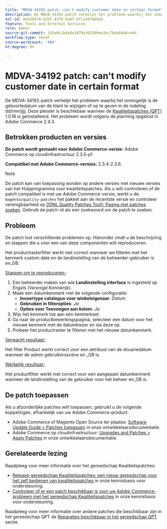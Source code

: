 ```yaml
---
title: "MDVA-34192 patch: can't modify customer date in certain format"
description: De MDVA-34192-patch verhelpt het probleem waarbij het onmogelijk is de geboortedatum van de klant te wijzigen of op te geven in de indeling dd/mm/jjjj. Deze patch is beschikbaar wanneer [Quality Patches Tool (QPT)] (/help/announcements/adobe-commerce-announcements/magento-quality-patches-released-new-tool-to-self-serve-quality-patches.md) 1.0.16 is geïnstalleerd. Het probleem wordt volgens de planning opgelost in Adobe Commerce 2.4.3.
exl-id: 8aa36970-b2bf-43f8-ba8f-bfc144f8d4ab
feature: Tools and External Services
role: Admin
source-git-commit: 1d2e0c1b4a8e3d79a362500ee3ec7bde84a6ce0d
workflow-type: tm+mt
source-wordcount: '484'
ht-degree: 0%

---
```


# MDVA-34192 patch: can&#39;t modify customer date in certain format

De MDVA-34192-patch verhelpt het probleem waarbij het onmogelijk is de geboortedatum van de klant te wijzigen of op te geven in de indeling dd/mm/jjjj. Deze pleister is beschikbaar wanneer de [Kwaliteitspatches (QPT)](/help/announcements/adobe-commerce-announcements/magento-quality-patches-released-new-tool-to-self-serve-quality-patches.md) 1.0.16 is geïnstalleerd. Het probleem wordt volgens de planning opgelost in Adobe Commerce 2.4.3.

## Betrokken producten en versies

**De patch wordt gemaakt voor Adobe Commerce-versie:** Adobe Commerce op cloudinfrastructuur 2.3.5-p1

**Compatibel met Adobe Commerce-versies:** 2.3.4-2.3.6.

>[!NOTE]
>
>De patch kan van toepassing worden op andere versies met nieuwe versies van het Hulpprogramma voor kwaliteitspatches. Als u wilt controleren of de patch compatibel is met uw Adobe Commerce-versie, werkt u de `magento/quality-patches` het pakket aan de recentste versie en controleer verenigbaarheid op [[!DNL Quality Patches Tool]: Pagina met patches zoeken](https://devdocs.magento.com/quality-patches/tool.html#patch-grid). Gebruik de patch-id als een zoekwoord om de patch te zoeken.

## Probleem

De patch lost verschillende problemen op. Hieronder vindt u de beschrijving en stappen die u voor een van deze componenten wilt reproduceren.

Het productrasterfilter werkt niet correct wanneer we filteren met het kenmerk custom date en de landinstelling van de beheerder-gebruiker is en\_GB.

<u>Stappen om te reproduceren:</u>:

1. Een beheerder maken van wie **Landinstelling interface** is ingesteld op *Engels (Verenigd Koninkrijk)*.
1. Maak een datumkenmerk met de volgende configuratie:
   * **Invoertype catalogus voor winkeleigenaar**: *Datum*
   * **Gebruiken in filteropties**: *Ja*
   * **Opties voor Toevoegen aan kolom**: *Ja*
1. Wijs het kenmerk toe aan een kenmerkset.
1. Ga naar de productbewerkingspagina, selecteer een datum voor het nieuwe kenmerk met de datumkiezer en sla deze op.
1. Probeer het productraster te filteren met het nieuwe datumkenmerk.

<u>Verwacht resultaat:</u>:

Het filter Product werkt correct voor een attribuut van de douanedatum wanneer de admin gebruikersscène en \_GB is.

<u>Werkelijk resultaat:</u>:

Het productfilter werkt niet correct voor een aangepast datumkenmerk wanneer de landinstelling van de gebruiker voor het beheer en\_GB is.

## De patch toepassen

Als u afzonderlijke patches wilt toepassen, gebruikt u de volgende koppelingen, afhankelijk van uw Adobe Commerce-product:

* Adobe Commerce of Magento Open Source ter plaatse: [Software Update Guide > Patches toepassen](https://devdocs.magento.com/guides/v2.4/comp-mgr/patching/mqp.html) in onze ontwikkelaarsdocumentatie.
* Adobe Commerce op cloudinfrastructuur: [Upgrades and Patches > Apply Patches](https://devdocs.magento.com/cloud/project/project-patch.html) in onze ontwikkelaarsdocumentatie.

## Gerelateerde lezing

Raadpleeg voor meer informatie over het gereedschap Kwaliteitspatches:

* [Release-gereedschap Kwaliteitspatches: een nieuw gereedschap voor het zelf bedienen van kwaliteitspatches](/help/announcements/adobe-commerce-announcements/magento-quality-patches-released-new-tool-to-self-serve-quality-patches.md) in onze kennisbasis voor ondersteuning.
* [Controleer of er een patch beschikbaar is voor uw Adobe Commerce-probleem met het gereedschap Kwaliteitspatches](/help/support-tools/patches-available-in-qpt-tool/check-patch-for-magento-issue-with-magento-quality-patches.md) in onze kennisbasis voor ondersteuning.

Raadpleeg voor meer informatie over andere patches die beschikbaar zijn in het gereedschap QPT de [Reparaties beschikbaar in het gereedschap QPT](https://support.magento.com/hc/en-us/sections/360010506631-Patches-available-in-QPT-tool-) sectie.
